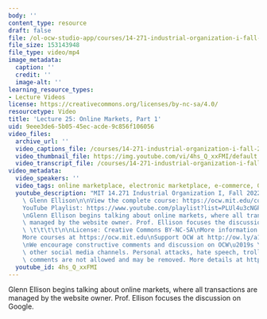 ```yaml
---
body: ''
content_type: resource
draft: false
file: /ol-ocw-studio-app/courses/14-271-industrial-organization-i-fall-2022/14271-f22-lecture-25-multi-version-3-email-correction_360p_16_9.mp4
file_size: 153143948
file_type: video/mp4
image_metadata:
  caption: ''
  credit: ''
  image-alt: ''
learning_resource_types:
- Lecture Videos
license: https://creativecommons.org/licenses/by-nc-sa/4.0/
resourcetype: Video
title: 'Lecture 25: Online Markets, Part 1'
uid: 9eee3de6-5b05-45ec-acde-9c856f106056
video_files:
  archive_url: ''
  video_captions_file: /courses/14-271-industrial-organization-i-fall-2022/14271-f22-lecture-25-multi-version-3-email-correction_captions.vtt
  video_thumbnail_file: https://img.youtube.com/vi/4hs_Q_xxFMI/default.jpg
  video_transcript_file: /courses/14-271-industrial-organization-i-fall-2022/14271-f22-lecture-25-multi-version-3-email-correction_transcript.pdf
video_metadata:
  video_speakers: ''
  video_tags: online marketplace, electronic marketplace, e-commerce, Google
  youtube_description: "MIT 14.271 Industrial Organization I, Fall 2022 \nInstructor:\
    \ Glenn Ellison\n\nView the complete course: https://ocw.mit.edu/courses/14-271-industrial-organization-i-fall-2022\n\
    YouTube Playlist: https://www.youtube.com/playlist?list=PLUl4u3cNGP62xkEY0YzLJSoquVBjPOl9S\n\
    \nGlenn Ellison begins talking about online markets, where all transactions are\
    \ managed by the website owner. Prof. Ellison focuses the discussion on Google.\
    \ \t\t\t\t\n\nLicense: Creative Commons BY-NC-SA\nMore information at https://ocw.mit.edu/terms\n\
    More courses at https://ocw.mit.edu\nSupport OCW at http://ow.ly/a1If50zVRlQ\n\
    \nWe encourage constructive comments and discussion on OCW\u2019s YouTube and\
    \ other social media channels. Personal attacks, hate speech, trolling, and inappropriate\
    \ comments are not allowed and may be removed. More details at https://ocw.mit.edu/comments."
  youtube_id: 4hs_Q_xxFMI
---
```

Glenn Ellison begins talking about online markets, where all transactions are managed by the website owner. Prof. Ellison focuses the discussion on Google.